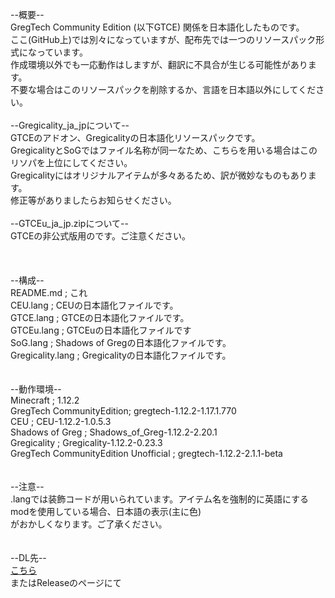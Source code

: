 --概要--</br>
GregTech Community Edition (以下GTCE) 関係を日本語化したものです。</br>
ここ(GitHub上)では別々になっていますが、配布先では一つのリソースパック形式になっています。</br>
作成環境以外でも一応動作はしますが、翻訳に不具合が生じる可能性があります。</br>
不要な場合はこのリソースパックを削除するか、言語を日本語以外にしてください。</br>
</br>
--Gregicality_ja_jpについて--</br>
GTCEのアドオン、Gregicalityの日本語化リソースパックです。</br>
GregicalityとSoGではファイル名称が同一なため、こちらを用いる場合はこのリソパを上位にしてください。</br>
Gregicalityにはオリジナルアイテムが多々あるため、訳が微妙なものもあります。</br>
修正等がありましたらお知らせください。</br>
</br>
--GTCEu_ja_jp.zipについて--</br>
GTCEの非公式版用のです。ご注意ください。</br>
</br>
</br>
</br>
--構成--</br>
README.md ; これ</br>
CEU.lang ; CEUの日本語化ファイルです。</br>
GTCE.lang ; GTCEの日本語化ファイルです。</br>
GTCEu.lang ; GTCEuの日本語化ファイルです</br>
SoG.lang ; Shadows of Gregの日本語化ファイルです。</br>
Gregicality.lang ; Gregicalityの日本語化ファイルです。</br>
</br>
</br>
--動作環境--</br>
Minecraft ; 1.12.2</br>
GregTech CommunityEdition; gregtech-1.12.2-1.17.1.770</br>
CEU ; CEU-1.12.2-1.0.5.3</br>
Shadows of Greg ; Shadows_of_Greg-1.12.2-2.20.1</br>
Gregicality ; Gregicality-1.12.2-0.23.3</br>
GregTech CommunityEdition Unofficial ; gregtech-1.12.2-2.1.1-beta</br>
</br>
</br>
--注意--</br>
.langでは装飾コードが用いられています。アイテム名を強制的に英語にするmodを使用している場合、日本語の表示(主に色)</br>
がおかしくなります。ご了承ください。</br>
</br>
</br>
--DL先--</br>
<a href = "https://www.dropbox.com/sh/vwy0xw7babmfpw7/AAC9LCFSwy5HnGRqWkCvinfca?dl=0">こちら</a></br>
またはReleaseのページにて

